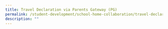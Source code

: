 ```yaml
---
title: Travel Declaration via Parents Gateway (PG)
permalink: /student-development/school-home-collaboration/travel-declaration-via-parents-gateway-pg/
description: ""
---
```



